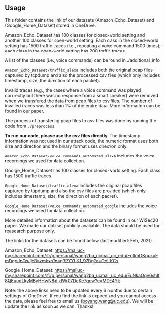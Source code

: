 ## Usage
This folder contains the link of our datasets (Amazon_Echo_Dataset) and (Google_Home_Dataset) stored in OneDrive.

Amazon_Echo_Dataset has 100 classes for closed-world setting and another 100 classes for open-world setting. Each class in the closed-world setting has 1500 traffic traces (i.e., repeating a voice command 1500 times); each class in the open-world setting has 200 traffic traces. 

A list of the classes (i.e., voice commands) can be found in ./additional_info 

`Amazon_Echo_Dataset/traffic_alexa` includes both the original pcap files captured by tcpdump and also the processed csv files (which only includes timestamp, size, the direction of each packet). 

Invalid traces (e.g., the cases where a voice command was played corrrectly but there was no response from a smart speaker) were removed when we transfered the data from pcap files to csv files. The number of invalied traces was less than 1% of the entire data. More information can be found in our paper. 

The process of transfering pcap files to csv files was done by running the code from `./preprocess`. 

**To run our code, please use the csv files directly.** The timestamp information was not used in our attack code, the numeric format uses both size and direction and the binary format uses direction only. 

`Amazon_Echo_Dataset/voice_commands_automated_alexa` includes the voice recordings we used for data collection. 

Goolge_Home_Dataset has 100 classes for closed-world setting. Each class has 1500 traffic traces. 

`Google_Home_Dataset/traffic_alexa` includes the original pcap files captured by tupdump and also the csv files are provided (which only includes timestamp, size, the direction of each packet). 

`Google_Home_Dataset/voice_commands_automated_google` includes the voice recordings we used for data collection. 

More detailed information about the datasets can be found in our WiSec20 paper. We made our dataset publicly avaliable. The data should be used for reasearch purpose only. 

The links for the datasets can be found below (last modified: Feb, 2021)

Amazon_Echo_Dataset: https://mailuc-my.sharepoint.com/:f:/g/personal/wang2ba_ucmail_uc_edu/EqtkhDKpukxFmDgpJpQsJjcBakmkxoTnaq3PYYLK1_97Bg?e=QoUKCx

Google_Home_Dataset: https://mailuc-my.sharepoint.com/:f:/g/personal/wang2ba_ucmail_uc_edu/EuNkaOqv6shIt8QEuudLkyMByHHwN8ai-dWr07DeKe7qcw?e=MDE4Yk

Note: the above links need to be updated every 6 months due to certain settings of OneDrive. If you find the link is expired and you cannot access the data, please feel free to email us (boyang.wang@uc.edu). We will be update the link as soon as we can. Thanks! 
